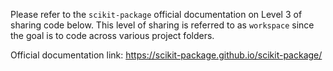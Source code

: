 Please refer to the `scikit-package` official documentation on Level 3 of sharing code below. This level of sharing is referred to as `workspace` since the goal is to code across various project folders.

Official documentation link: https://scikit-package.github.io/scikit-package/

